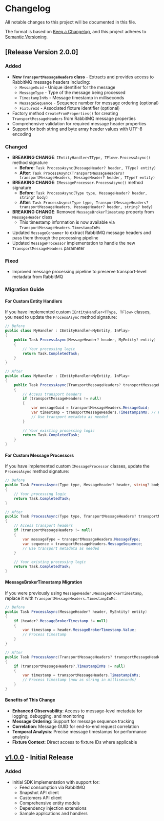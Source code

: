 # Changelog

All notable changes to this project will be documented in this file.

The format is based on [Keep a Changelog](https://keepachangelog.com/en/1.0.0/),
and this project adheres to [Semantic Versioning](https://semver.org/spec/v2.0.0.html).

## [Release Version 2.0.0]

### Added
- **New `TransportMessageHeaders` class** - Extracts and provides access to RabbitMQ message headers including:
  - `MessageGuid` - Unique identifier for the message
  - `MessageType` - Type of the message being processed  
  - `TimestampInMs` - Message timestamp in milliseconds
  - `MessageSequence` - Sequence number for message ordering (optional)
  - `FixtureId` - Associated fixture identifier (optional)
- Factory method `CreateFromProperties()` for creating `TransportMessageHeaders` from RabbitMQ message properties
- Comprehensive validation for required message header properties
- Support for both string and byte array header values with UTF-8 encoding

### Changed
- **BREAKING CHANGE**: `IEntityHandler<TType, TFlow>.ProcessAsync()` method signature
  - **Before**: `Task ProcessAsync(MessageHeader? header, TType? entity)`
  - **After**: `Task ProcessAsync(TransportMessageHeaders? transportMessageHeaders, MessageHeader? header, TType? entity)`
- **BREAKING CHANGE**: `IMessageProcessor.ProcessAsync()` method signature  
  - **Before**: `Task ProcessAsync(Type type, MessageHeader? header, string? body)`
  - **After**: `Task ProcessAsync(Type type, TransportMessageHeaders? transportMessageHeaders, MessageHeader? header, string? body)`
- **BREAKING CHANGE**: Removed `MessageBrokerTimestamp` property from `MessageHeader` class
  - This timestamp information is now available via `TransportMessageHeaders.TimestampInMs`
- Updated `MessageConsumer` to extract RabbitMQ message headers and pass them through the processing pipeline
- Updated `MessageProcessor` implementation to handle the new `TransportMessageHeaders` parameter

### Fixed
- Improved message processing pipeline to preserve transport-level metadata from RabbitMQ

### Migration Guide

#### For Custom Entity Handlers
If you have implemented custom `IEntityHandler<TType, TFlow>` classes, you need to update the `ProcessAsync` method signature:

```csharp
// Before
public class MyHandler : IEntityHandler<MyEntity, InPlay>
{
    public Task ProcessAsync(MessageHeader? header, MyEntity? entity)
    {
        // Your processing logic
        return Task.CompletedTask;
    }
}

// After  
public class MyHandler : IEntityHandler<MyEntity, InPlay>
{
    public Task ProcessAsync(TransportMessageHeaders? transportMessageHeaders, MessageHeader? header, MyEntity? entity)
    {
        // Access transport headers
        if (transportMessageHeaders != null)
        {
            var messageGuid = transportMessageHeaders.MessageGuid;
            var timestamp = transportMessageHeaders.TimestampInMs; // Replaces header.MessageBrokerTimestamp
            // Use transport metadata as needed
        }
        
        // Your existing processing logic
        return Task.CompletedTask;
    }
}
```

#### For Custom Message Processors
If you have implemented custom `IMessageProcessor` classes, update the `ProcessAsync` method signature:

```csharp
// Before
public Task ProcessAsync(Type type, MessageHeader? header, string? body)
{
    // Your processing logic
    return Task.CompletedTask;
}

// After
public Task ProcessAsync(Type type, TransportMessageHeaders? transportMessageHeaders, MessageHeader? header, string? body)
{
    // Access transport headers
    if (transportMessageHeaders != null)
    {
        var messageType = transportMessageHeaders.MessageType;
        var sequence = transportMessageHeaders.MessageSequence;
        // Use transport metadata as needed
    }
    
    // Your existing processing logic  
    return Task.CompletedTask;
}
```

#### MessageBrokerTimestamp Migration
If you were previously using `MessageHeader.MessageBrokerTimestamp`, replace it with `TransportMessageHeaders.TimestampInMs`:

```csharp
// Before
public Task ProcessAsync(MessageHeader? header, MyEntity? entity)
{
    if (header?.MessageBrokerTimestamp != null)
    {
        var timestamp = header.MessageBrokerTimestamp.Value;
        // Process timestamp
    }
}

// After
public Task ProcessAsync(TransportMessageHeaders? transportMessageHeaders, MessageHeader? header, MyEntity? entity)
{
    if (transportMessageHeaders?.TimestampInMs != null)
    {
        var timestamp = transportMessageHeaders.TimestampInMs;
        // Process timestamp (now as string in milliseconds)
    }
}
```

#### Benefits of This Change
- **Enhanced Observability**: Access to message-level metadata for logging, debugging, and monitoring
- **Message Ordering**: Support for message sequence tracking
- **Correlation**: Message GUID for end-to-end request correlation
- **Temporal Analysis**: Precise message timestamps for performance analysis
- **Fixture Context**: Direct access to fixture IDs where applicable

## [v1.0.0] - Initial Release

### Added
- Initial SDK implementation with support for:
  - Feed consumption via RabbitMQ
  - Snapshot API client
  - Customers API client
  - Comprehensive entity models
  - Dependency injection extensions
  - Sample applications and handlers

[Unreleased]: https://github.com/trade360/trade360-dotnet-sdk/compare/v1.0.0...HEAD
[v1.0.0]: https://github.com/trade360/trade360-dotnet-sdk/releases/tag/v1.0.0
